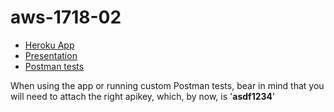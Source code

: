 # aws-1718-02

* [Heroku App](https://aws1718-02.herokuapp.com/)
* [Presentation](https://docs.google.com/presentation/d/1xo8pYsMbjnRDM3UBgZUkJKbEzddfJm4pgwJ_fQ7_D8U/edit?usp=sharing)
* [Postman tests](https://documenter.getpostman.com/view/3947164/aws-1718-02/RVtvqYmp)

When using the app or running custom Postman tests, bear in mind that you will need to attach the right apikey, which, by now, is '**asdf1234**'
